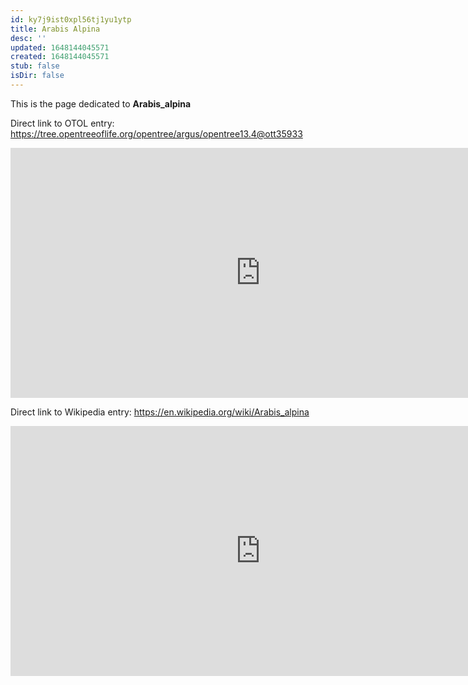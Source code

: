 ```yaml
---
id: ky7j9ist0xpl56tj1yu1ytp
title: Arabis Alpina
desc: ''
updated: 1648144045571
created: 1648144045571
stub: false
isDir: false
---
```

This is the page dedicated to **Arabis_alpina**


Direct link to OTOL entry: https://tree.opentreeoflife.org/opentree/argus/opentree13.4@ott35933



<html>
    <body>
    <iframe src="https://tree.opentreeoflife.org/opentree/argus/opentree13.4@ott35933"
    width="800" height="400" frameborder="0" allowfullscreen> </iframe>
    </body>
</html>
    


Direct link to Wikipedia entry: https://en.wikipedia.org/wiki/Arabis_alpina



<html>
    <body>
    <iframe src="https://en.wikipedia.org/wiki/Arabis_alpina"
    width="800" height="400" frameborder="0" allowfullscreen> </iframe>
    </body>
</html>
    
